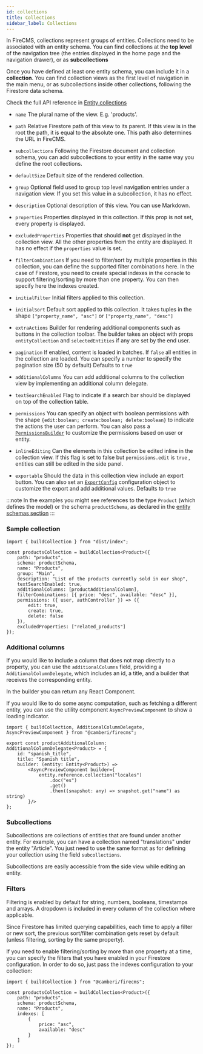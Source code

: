 ```yaml
---
id: collections
title: Collections
sidebar_label: Collections
---
```


In FireCMS, collections represent groups of entities. Collections need to be
associated with an entity schema. You can find collections
at the **top level** of the navigation tree (the entries displayed in the home
page and the navigation drawer), or as **subcollections**

Once you have defined at least one entity schema, you can include it in a
**collection**. You can find collection views as the first level of navigation in
the main menu, or as subcollections inside other collections, following the
Firestore data schema.

Check the full API reference
in [Entity collections](../api/interfaces/entitycollection.md)

* `name` The plural name of the view. E.g. 'products'.

* `path` Relative Firestore path of this view to its parent. If this
  view is in the root the path, it is equal to the absolute one. This path also
  determines the URL in FireCMS.

* `subcollections` Following the Firestore document and collection schema, you
  can add subcollections to your entity in the same way you define the root
  collections.

* `defaultSize` Default size of the rendered collection.

* `group` Optional field used to group top level navigation entries under a
  navigation view. If you set this value in a subcollection, it has no effect.

* `description` Optional description of this view. You can use Markdown.

* `properties` Properties displayed in this collection. If this prop is not
  set, every property is displayed.

* `excludedProperties` Properties that should **not** get displayed in the
  collection view. All the other properties from the entity are displayed. It
  has no effect if the `properties` value is set.

* `filterCombinations` If you need to filter/sort by multiple properties in this
  collection, you can define the supported filter combinations here.
  In the case of Firestore, you need to create special indexes in the console to
  support filtering/sorting by more than one property. You can then
  specify here the indexes created.

* `initialFilter` Initial filters applied to this collection.

* `initialSort` Default sort applied to this collection. It takes tuples in the
  shape `["property_name", "asc"]` or `["property_name", "desc"]`

* `extraActions` Builder for rendering additional components such as buttons in
  the collection toolbar. The builder takes an object with
  props `entityCollection`  and `selectedEntities` if any are set by the end
  user.

* `pagination` If enabled, content is loaded in batches. If `false` all entities
  in the collection are loaded. You can specify a number to specify the
  pagination size (50 by default)
  Defaults to `true`

* `additionalColumns` You can add additional columns to the collection view by
  implementing an additional column delegate.

* `textSearchEnabled` Flag to indicate if a search bar should be displayed on top of
  the collection table.

* `permissions` You can specify an object with boolean permissions with the
  shape `{edit:boolean; create:boolean; delete:boolean}` to indicate the actions
  the user can perform. You can also pass a [`PermissionsBuilder`](../api/types/permissionsbuilder.md)
  to customize the permissions based on user or entity.

* `inlineEditing` Can the elements in this collection be edited inline in the
  collection view. If this flag is set to false but `permissions.edit` is `true`
  , entities can still be edited in the side panel.

* `exportable` Should the data in this collection view include an export button.
  You can also set an [`ExportConfig`](../api/interfaces/exportconfig.md)
  configuration object to customize the export and add additional values.
  Defaults to `true`

:::note
In the examples you might see references to the type `Product`
(which defines the model) or the schema `productSchema`, as declared in
the [entity schemas section](../entities/entity_schemas.md)
:::

### Sample collection

```tsx
import { buildCollection } from "dist/index";

const productsCollection = buildCollection<Product>({
    path: "products",
    schema: productSchema,
    name: "Products",
    group: "Main",
    description: "List of the products currently sold in our shop",
    textSearchEnabled: true,
    additionalColumns: [productAdditionalColumn],
    filterCombinations: [{ price: "desc", available: "desc" }],
    permissions: ({ user, authController }) => ({
        edit: true,
        create: true,
        delete: false
    }),
    excludedProperties: ["related_products"]
});

```

### Additional columns

If you would like to include a column that does not map directly to a property,
you can use the `additionalColumns` field, providing a
`AdditionalColumnDelegate`, which includes an id, a title, and a builder that
receives the corresponding entity.

In the builder you can return any React Component.

If you would like to do some async computation, such as fetching a different
entity, you can use the utility component `AsyncPreviewComponent` to show a
loading indicator.

```tsx
import { buildCollection, AdditionalColumnDelegate, AsyncPreviewComponent } from "@camberi/firecms";

export const productAdditionalColumn: AdditionalColumnDelegate<Product> = {
    id: "spanish_title",
    title: "Spanish title",
    builder: (entity: Entity<Product>) =>
        <AsyncPreviewComponent builder={
            entity.reference.collection("locales")
                .doc("es")
                .get()
                .then((snapshot: any) => snapshot.get("name") as string)
        }/>
};
```

### Subcollections

Subcollections are collections of entities that are found under another entity.
For example, you can have a collection named "translations" under the entity
"Article". You just need to use the same format as for defining your collection
using the field `subcollections`.

Subcollections are easily accessible from the side view while editing an entity.

### Filters

Filtering is enabled by default for string, numbers, booleans, timestamps and
arrays. A dropdown is included in every column of the collection where
applicable.

Since Firestore has limited querying capabilities, each time to apply a filter
or new sort, the previous sort/filter combination gets reset by default (unless
filtering, sorting by the same property).

If you need to enable filtering/sorting by more than one property at a time, you
can specify the filters that you have enabled in your Firestore configuration.
In order to do so, just pass the indexes configuration to your collection:

```tsx
import { buildCollection } from "@camberi/firecms";

const productsCollection = buildCollection<Product>({
    path: "products",
    schema: productSchema,
    name: "Products",
    indexes: [
        {
            price: "asc",
            available: "desc"
        }
    ]
});
```

